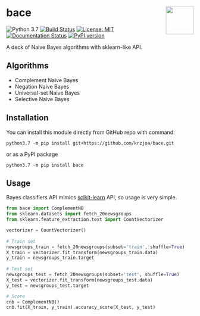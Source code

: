 # bace <img src="https://raw.githubusercontent.com/krzjoa/bace/master/img/bace-of-spades.png" align="right" width = "75px"/>
![Python 3.7](https://img.shields.io/badge/python-3.7-blue.svg) 
[![Build Status](https://travis-ci.org/rasbt/mlxtend.svg?branch=master)](https://travis-ci.org/krzjoa/Bayes) 
[![License: MIT](https://img.shields.io/badge/License-MIT-yellow.svg)](https://opensource.org/licenses/MIT) 
[![Documentation Status](https://readthedocs.org/projects/bace/badge/?version=latest)](https://bace.readthedocs.io/en/latest/?badge=latest) 
[![PyPI version](https://badge.fury.io/py/bace.svg)](https://badge.fury.io/py/bace) 

A deck of Naive Bayes algorithms with sklearn-like API.

## Algorithms
* Complement Naive Bayes
* Negation Naive Bayes
* Universal-set Naive Bayes
* Selective Naive Bayes

## Installation

You can install this module directly from GitHub repo with command:

````
python3.7 -m pip install git+https://github.com/krzjoa/bace.git
````

or as a PyPI package

````
python3.7 -m pip install bace
````

## Usage

Bayes classifiers API mimics [scikit-learn](http://scikit-learn.org/stable/modules/classes.html) API, so usage is very simple.

```` python
from bace import ComplementNB
from sklearn.datasets import fetch_20newsgroups
from sklearn.feature_extraction.text import CountVectorizer

vectorizer = CountVectorizer()
    
# Train set
newsgroups_train = fetch_20newsgroups(subset='train', shuffle=True)
X_train = vectorizer.fit_transform(newsgroups_train.data)
y_train = newsgroups_train.target
    
# Test set
newsgroups_test = fetch_20newsgroups(subset='test', shuffle=True)
X_test = vectorizer.fit_transform(newsgroups_test.data)
y_test = newsgroups_test.target

# Score 
cnb = ComplementNB()
cnb.fit(X_train, y_train).accuracy_score(X_test, y_test)
````
